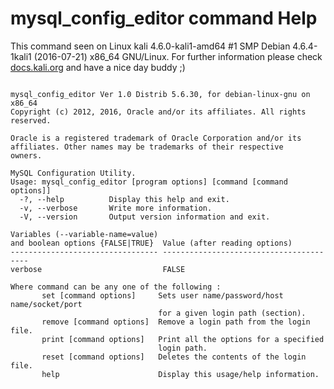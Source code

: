 # mysql_config_editor command Help
 
 This command seen on Linux kali 4.6.0-kali1-amd64 #1 SMP Debian 4.6.4-1kali1 (2016-07-21) x86_64 GNU/Linux. For further information please check [docs.kali.org](docs.kali.org) and have a nice day buddy ;) 

~~~

mysql_config_editor Ver 1.0 Distrib 5.6.30, for debian-linux-gnu on x86_64
Copyright (c) 2012, 2016, Oracle and/or its affiliates. All rights reserved.

Oracle is a registered trademark of Oracle Corporation and/or its
affiliates. Other names may be trademarks of their respective
owners.

MySQL Configuration Utility.
Usage: mysql_config_editor [program options] [command [command options]]
  -?, --help          Display this help and exit.
  -v, --verbose       Write more information.
  -V, --version       Output version information and exit.

Variables (--variable-name=value)
and boolean options {FALSE|TRUE}  Value (after reading options)
--------------------------------- ----------------------------------------
verbose                           FALSE

Where command can be any one of the following :
       set [command options]     Sets user name/password/host name/socket/port
                                 for a given login path (section).
       remove [command options]  Remove a login path from the login file.
       print [command options]   Print all the options for a specified
                                 login path.
       reset [command options]   Deletes the contents of the login file.
       help                      Display this usage/help information.


~~~
